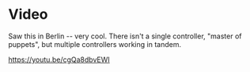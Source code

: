 # Video

Saw this in Berlin -- very cool. There isn't a single controller, "master of puppets", but multiple controllers working in tandem. 

https://youtu.be/cgQa8dbvEWI












